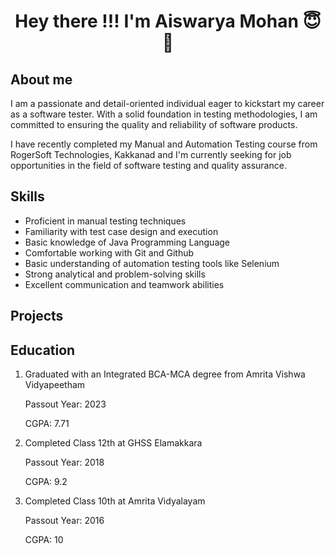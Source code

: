 <h1 align="center"> Hey there !!! I'm Aiswarya Mohan 😇👋</h1>

<h2>About me</h2>
<p>I am a passionate and detail-oriented individual eager to kickstart my career as a software tester. With a solid foundation in testing methodologies, I am committed to ensuring the quality and reliability of software products.</p>
<p>I have recently completed my Manual and Automation Testing course from RogerSoft Technologies, Kakkanad and I'm currently seeking for job opportunities in the field of software testing and quality assurance.</p>

<h2>Skills</h2>
<ul>
<li>Proficient in manual testing techniques</li>
<li>Familiarity with test case design and execution</li>
<li>Basic knowledge of Java Programming Language </li>
<li>Comfortable working with Git and Github</li>
<li>Basic understanding of automation testing tools like Selenium</li>
<li>Strong analytical and problem-solving skills</li>
<li>Excellent communication and teamwork abilities</li>
</ul>

<h2>Projects</h2>
<h2>Education</h2>
<ol>
  <div>
     <li>Graduated with an Integrated BCA-MCA degree from Amrita Vishwa Vidyapeetham</li>
     <p>Passout Year: 2023<p>CGPA: 7.71</p></p>
     
  </div>
 <div>
     <li>Completed Class 12th at GHSS Elamakkara</li>
     <p>Passout Year: 2018</p>
     <p>CGPA: 9.2</p>
  </div>
  <div>
     <li>Completed Class 10th at Amrita Vidyalayam</li>
     <p>Passout Year: 2016</p>
     <p>CGPA: 10</p>
  </div>
  
</ol>

